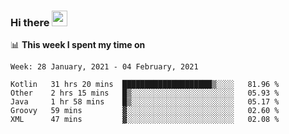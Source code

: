 ### Hi there <a href="https://www.gautamkrishnar.com/"><img src="https://media.giphy.com/media/hvRJCLFzcasrR4ia7z/giphy.gif" width="25px"></a>

📊 **This week I spent my time on**

<!--START_SECTION:waka-->
```text
Week: 28 January, 2021 - 04 February, 2021

Kotlin   31 hrs 20 mins  ████████████████████▒░░░░   81.96 % 
Other    2 hrs 15 mins   █▒░░░░░░░░░░░░░░░░░░░░░░░   05.93 % 
Java     1 hr 58 mins    █▒░░░░░░░░░░░░░░░░░░░░░░░   05.17 % 
Groovy   59 mins         ▓░░░░░░░░░░░░░░░░░░░░░░░░   02.60 % 
XML      47 mins         ▓░░░░░░░░░░░░░░░░░░░░░░░░   02.08 % 
```
<!--END_SECTION:waka-->
